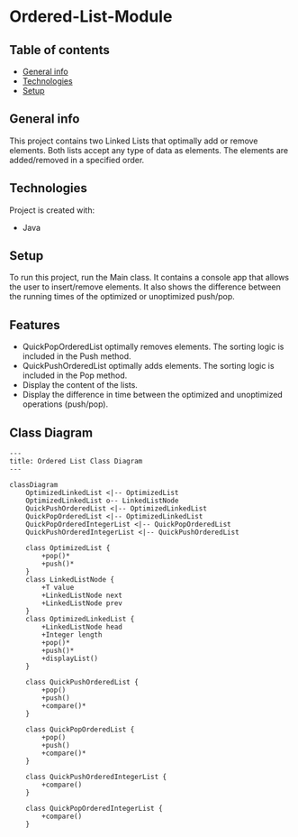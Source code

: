 # Ordered-List-Module

## Table of contents
* [General info](#general-info)
* [Technologies](#technologies)
* [Setup](#setup)

## General info
This project contains two Linked Lists that optimally add or remove elements. Both lists accept any type of data as elements. The elements are added/removed in a specified order.
	
## Technologies
Project is created with:
* Java
	
## Setup
To run this project, run the Main class. It contains a console app that allows the user to insert/remove elements. 
It also shows the difference between the running times of the optimized or unoptimized push/pop.

## Features
* QuickPopOrderedList optimally removes elements. The sorting logic is included in the Push method.
* QuickPushOrderedList optimally adds elements. The sorting logic is included in the Pop method.
* Display the content of the lists.
* Display the difference in time between the optimized and unoptimized operations (push/pop).

## Class Diagram
```mermaid
---
title: Ordered List Class Diagram
---

classDiagram
	OptimizedLinkedList <|-- OptimizedList
	OptimizedLinkedList o-- LinkedListNode
	QuickPushOrderedList <|-- OptimizedLinkedList
	QuickPopOrderedList <|-- OptimizedLinkedList
	QuickPopOrderedIntegerList <|-- QuickPopOrderedList
	QuickPushOrderedIntegerList <|-- QuickPushOrderedList
	
	class OptimizedList {
		+pop()*
		+push()*
	}
	class LinkedListNode {
		+T value
		+LinkedListNode next
		+LinkedListNode prev
	}
	class OptimizedLinkedList {
		+LinkedListNode head
		+Integer length
		+pop()*
		+push()*
		+displayList()
	}
	
	class QuickPushOrderedList {
		+pop()
		+push()
		+compare()*
	}
	
	class QuickPopOrderedList {
		+pop()
		+push()
		+compare()*
	}
	
	class QuickPushOrderedIntegerList {
		+compare()
	}
	
	class QuickPopOrderedIntegerList {
		+compare()
	}
```
